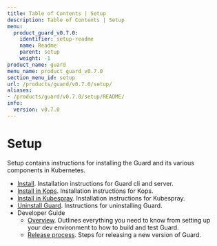 ```yaml
---
title: Table of Contents | Setup
description: Table of Contents | Setup
menu:
  product_guard_v0.7.0:
    identifier: setup-readme
    name: Readme
    parent: setup
    weight: -1
product_name: guard
menu_name: product_guard_v0.7.0
section_menu_id: setup
url: /products/guard/v0.7.0/setup/
aliases:
- /products/guard/v0.7.0/setup/README/
info:
  version: v0.7.0
---
```


# Setup

Setup contains instructions for installing the Guard and its various components in Kubernetes.

- [Install](/products/guard/v0.7.0/setup/install). Installation instructions for Guard cli and server.
- [Install in Kops](/products/guard/v0.7.0/setup/install-kops). Installation instructions for Kops.
- [Install in Kubespray](/products/guard/v0.7.0/setup/install-kubespray). Installation instructions for Kubespray.
- [Uninstall Guard](/products/guard/v0.7.0/setup/uninstall). Instructions for uninstalling Guard.
- Developer Guide
  - [Overview](/products/guard/v0.7.0/setup/developer-guide/overview). Outlines everything you need to know from setting up your dev environment to how to build and test Guard.
  - [Release process](/products/guard/v0.7.0/setup/developer-guide/release). Steps for releasing a new version of Guard.
